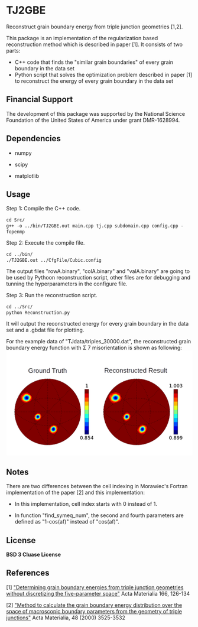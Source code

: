 # TJ2GBE
Reconstruct grain boundary energy from triple junction geometries [1,2].

This package is an implementation of the regularization based reconstruction method which is described in paper [1]. It consists of two parts: 
  *  C++ code that finds the "similar grain boundaries" of every grain boundary in the data set
  *  Python script that solves the optimization problem described in paper [1] to reconstruct the energy of every grain boundary in the data set

## Financial Support
The development of this package was supported by the National Science Foundation of the United States of America under grant DMR-1628994.

## Dependencies

- numpy

- scipy

- matplotlib

## Usage

Step 1: Compile the C++ code.
```shell
cd Src/
g++ -o ../bin/TJ2GBE.out main.cpp tj.cpp subdomain.cpp config.cpp -fopenmp
```

Step 2: Execute the compile file.
```shell
cd ../bin/
./TJ2GBE.out ../CfgFile/Cubic.config
```
The output files "rowA.binary", "colA.binary" and "valA.binary" are going to be used by Pythoon reconstruction script, other files are for debugging and tunning the hyperparameters in the configure file.

Step 3: Run the reconstruction script.
```shell
cd ../Src/
python Reconstruction.py
```
It will output the reconstructed energy for every grain boundary in the data set and a .gbdat file for plotting.

For the example data of "TJdata/triples\_30000.dat", the reconstructed grain boundary energy function with &Sigma; 7 misorientation is shown as following:
![Sigma7](https://github.com/Yufeng-shen/TJ2GBE/blob/master/misc/Sigma7.png)

## Notes

There are two differences between the cell indexing in Morawiec's Fortran implementation of the paper [2] and this implementation:

- In this implementation, cell index starts with 0 instead of 1.

- In function "find\_symeq\_num", the second and fourth parameters are defined as "1-cos(af)" instead of "cos(af)".

## License
__BSD 3 Cluase License__

## References
[1]  ["Determining grain boundary energies from triple junction geometries without discretizing the five-parameter space"](https://doi.org/10.1016/j.actamat.2018.12.022) Acta Materialia 166, 126-134

[2]  ["Method to calculate the grain boundary energy distribution over the space of macroscopic boundary parameters from the geometry of triple junctions"](https://doi.org/10.1016/S1359-6454(00)00126-9) Acta Materialia, 48 (2000) 3525-3532
